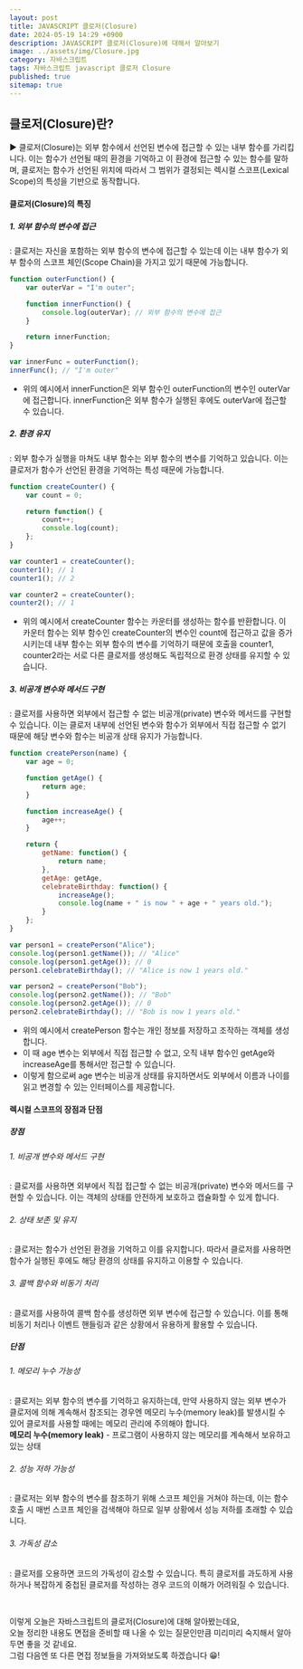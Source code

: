 ```yaml
---
layout: post
title: JAVASCRIPT 클로저(Closure)
date: 2024-05-19 14:29 +0900
description: JAVASCRIPT 클로저(Closure)에 대해서 알아보기
image: ../assets/img/Closure.jpg
category: 자바스크립트
tags: 자바스크립트 javascript 클로저 Closure
published: true
sitemap: true
---
```


## 클로저(Closure)란?

▶ 클로저(Closure)는 외부 함수에서 선언된 변수에 접근할 수 있는 내부 함수를 가리킵니다.
이는 함수가 선언될 때의 환경을 기억하고 이 환경에 접근할 수 있는 함수를 말하며, 클로저는 함수가 선언된 위치에 따라서 그 범위가 결정되는 렉시컬 스코프(Lexical Scope)의 특성을 기반으로 동작합니다.

#### 클로저(Closure)의 특징

##### 1. 외부 함수의 변수에 접근
: 클로저는 자신을 포함하는 외부 함수의 변수에 접근할 수 있는데 이는 내부 함수가 외부 함수의 스코프 체인(Scope Chain)을 가지고 있기 때문에 가능합니다.

````javascript
function outerFunction() {
    var outerVar = "I'm outer";

    function innerFunction() {
        console.log(outerVar); // 외부 함수의 변수에 접근
    }

    return innerFunction;
}

var innerFunc = outerFunction();
innerFunc(); // "I'm outer"
````

- 위의 예시에서 innerFunction은 외부 함수인 outerFunction의 변수인 outerVar에 접근합니다. innerFunction은 외부 함수가 실행된 후에도 outerVar에 접근할 수 있습니다.

##### 2. 환경 유지
: 외부 함수가 실행을 마쳐도 내부 함수는 외부 함수의 변수를 기억하고 있습니다. 이는 클로저가 함수가 선언된 환경을 기억하는 특성 때문에 가능합니다.

````javascript
function createCounter() {
    var count = 0;

    return function() {
        count++;
        console.log(count);
    };
}

var counter1 = createCounter();
counter1(); // 1
counter1(); // 2

var counter2 = createCounter();
counter2(); // 1
````

- 위의 예시에서 createCounter 함수는 카운터를 생성하는 함수를 반환합니다. 이 카운터 함수는 외부 함수인 createCounter의 변수인 count에 접근하고 값을 증가시키는데 내부 함수는 외부 함수의 변수를 기억하기 때문에 호출을 counter1, counter2라는 서로 다른 클로저를 생성해도 독립적으로 환경 상태를 유지할 수 있습니다.

##### 3. 비공개 변수와 메서드 구현
: 클로저를 사용하면 외부에서 접근할 수 없는 비공개(private) 변수와 메서드를 구현할 수 있습니다. 이는 클로저 내부에 선언된 변수와 함수가 외부에서 직접 접근할 수 없기 때문에 해당 변수와 함수는 비공개 상태 유지가 가능합니다.

````javascript
function createPerson(name) {
    var age = 0;

    function getAge() {
        return age;
    }

    function increaseAge() {
        age++;
    }

    return {
        getName: function() {
            return name;
        },
        getAge: getAge,
        celebrateBirthday: function() {
            increaseAge();
            console.log(name + " is now " + age + " years old.");
        }
    };
}

var person1 = createPerson("Alice");
console.log(person1.getName()); // "Alice"
console.log(person1.getAge()); // 0
person1.celebrateBirthday(); // "Alice is now 1 years old."

var person2 = createPerson("Bob");
console.log(person2.getName()); // "Bob"
console.log(person2.getAge()); // 0
person2.celebrateBirthday(); // "Bob is now 1 years old."
````

- 위의 예시에서 createPerson 함수는 개인 정보를 저장하고 조작하는 객체를 생성합니다.
- 이 때 age 변수는 외부에서 직접 접근할 수 없고, 오직 내부 함수인 getAge와 increaseAge를 통해서만 접근할 수 있습니다.
- 이렇게 함으로써 age 변수는 비공개 상태를 유지하면서도 외부에서 이름과 나이를 읽고 변경할 수 있는 인터페이스를 제공합니다.

#### 렉시컬 스코프의 장점과 단점

##### 장점

###### 1. 비공개 변수와 메서드 구현
: 클로저를 사용하면 외부에서 직접 접근할 수 없는 비공개(private) 변수와 메서드를 구현할 수 있습니다. 이는 객체의 상태를 안전하게 보호하고 캡슐화할 수 있게 합니다.

###### 2. 상태 보존 및 유지
: 클로저는 함수가 선언된 환경을 기억하고 이를 유지합니다. 따라서 클로저를 사용하면 함수가 실행된 후에도 해당 환경의 상태를 유지하고 이용할 수 있습니다.

###### 3. 콜백 함수와 비동기 처리
: 클로저를 사용하여 콜백 함수를 생성하면 외부 변수에 접근할 수 있습니다. 이를 통해 비동기 처리나 이벤트 핸들링과 같은 상황에서 유용하게 활용할 수 있습니다.

##### 단점

###### 1. 메모리 누수 가능성
: 클로저는 외부 함수의 변수를 기억하고 유지하는데, 만약 사용하지 않는 외부 변수가 클로저에 의해 계속해서 참조되는 경우엔 메모리 누수(memory leak)를 발생시킬 수 있어 클로저를 사용할 때에는 메모리 관리에 주의해야 합니다.<br>
**메모리 누수(memory leak)** - 프로그램이 사용하지 않는 메모리를 계속해서 보유하고 있는 상태

###### 2. 성능 저하 가능성
: 클로저는 외부 함수의 변수를 참조하기 위해 스코프 체인을 거쳐야 하는데, 이는 함수 호출 시 매번 스코프 체인을 검색해야 하므로 일부 상황에서 성능 저하를 초래할 수 있습니다.

###### 3. 가독성 감소
: 클로저를 오용하면 코드의 가독성이 감소할 수 있습니다. 특히 클로저를 과도하게 사용하거나 복잡하게 중첩된 클로저를 작성하는 경우 코드의 이해가 어려워질 수 있습니다.

<br>

이렇게 오늘은 자바스크립트의 클로저(Closure)에 대해 알아봤는데요,<br>
오늘 정리한 내용도 면접을 준비할 때 나올 수 있는 질문인만큼 미리미리 숙지해서 알아두면 좋을 것 같네요.<br>
그럼 다음엔 또 다른 면접 정보들을 가져와보도록 하겠습니다 😁!
